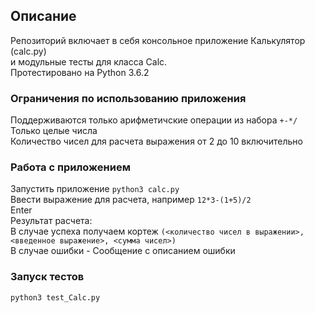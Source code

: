 ## Описание
Репозиторий включает в себя консольное приложение Калькулятор (calc.py)   
и модульные тесты для класса Calc.  
Протестировано на Python 3.6.2  

### Ограничения по использованию приложения
Поддерживаются только арифметичские операции из набора `+-*/`  
Только целые числа  
Количество чисел для расчета выражения от 2 до 10 включительно  

### Работа с приложением
Запустить приложение `python3 calc.py`  
Ввести выражение для расчета, например ```12*3-(1+5)/2```  
Enter  
Результат расчета:  
В случае успеха получаем кортеж `(<количество чисел в выражении>, <введенное выражение>, <сумма чисел>)`   
В случае ошибки - Сообщение с описанием ошибки  

### Запуск тестов

`python3 test_Calc.py`  
